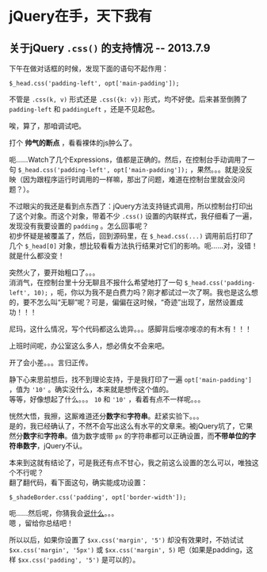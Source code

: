 jQuery在手，天下我有
====================

关于jQuery `.css()` 的支持情况 -- 2013.7.9
------------------------------------------

下午在做对话框的时候，发现下面的语句不起作用：
```
$_head.css('padding-left', opt['main-padding']);
```
不管是 `.css(k, v)` 形式还是 `.css({k: v})` 形式，均不好使。后来甚至倒腾了 `padding-left` 和 `paddingLeft` ，还是不见起色。  

唉，算了，那咱调试吧。

打个 **帅气的断点** ，看看裸体的js肿么了。  

呃……Watch了几个Expressions，值都是正确的。然后，在控制台手动调用了一句 `$_head.css('padding-left', opt['main-padding']);` ，果然。。。就是没反映（因为跟程序运行时调用的一样嘛，那出了问题，难道在控制台里就会没问题？）。  

不过眼尖的我还是看到点东西了：jQuery方法支持链式调用，所以控制台打印出了这个对象。而这个对象，带着不少 `.css()` 设置的内联样式，我仔细看了一遍，发现没有我要设置的 `padding` 。怎么回事呢？  
初步怀疑是被覆盖了，然后，回到源码里，在 `$_head.css(...)` 调用前后打印了几个 `$_head[0]` 对象，想比较看看方法执行结果对它们的影响。呃……对，没错！就是什么都没变！  

突然火了，要开始粗口了。。。  
消消气，在控制台里十分无聊且不报什么希望地打了一句 `$_head.css('padding-left', 10);` ，呃，你以为我不是白费力吗？刚才都试过一次了啊。我也是这么想的，要不怎么叫“无聊”呢？可是，偏偏在这时候，“奇迹”出现了，居然设置成功！！！  

尼玛，这什么情况，写个代码都这么诡异。。。感脚背后嗖凉嗖凉的有木有！！！  

上班时间呢，办公室这么多人，想必倩女不会来吧。  

开了会小差。。。言归正传。

静下心来思前想后，找不到理论支持，于是我打印了一遍 `opt['main-padding']` ，值为 `'10'` 。确实没什么，本来就是想传这个值的。  
等等，好像想起了什么。。。 `10` 和 `'10'` ，看着有点不一样呢。。。  

恍然大悟，我擦，这厮难道还分**数字**和**字符串**。赶紧实验下。。。  
是的，我已经确认了，不然不会写出这么有水平的文章来。被jQuery坑了，它果然分**数字**和**字符串**。值为数字或带 `px` 的字符串都可以正确设置，而**不带单位的字符串数字**，jQuery不认。  

本来到这就有结论了，可是我还有点不甘心，我之前这么设置的怎么可以，唯独这个不行呢？  
翻了翻代码，看下面这句，确实能成功设置：  
```
$_shadeBorder.css('padding', opt['border-width']);
```
呃……然后呢，你猜我会[说什么](# '对于padding，值可以接受数字、带或不带px的字符串；&#10;而对于padding-left，值只能接受数字 或 带px的字符串')。。。  
嗯 ，留给你总结吧！

所以以后，如果你设置了 `$xx.css('margin', '5')` 却没有效果时，不妨试试 `$xx.css('margin', '5px')` 或 `$xx.css('margin', 5)` 吧（如果是padding，这样 `$xx.css('padding', '5')` 是可以的）。



